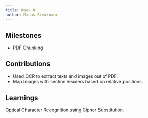 ```yaml
---
title: Week 8
author: Manas Sivakumar
---
```


## Milestones
- PDF Chunking

## Contributions
- Used OCR to extract texts and images out of PDF.
- Map Images with section headers based on relative positions.

## Learnings
Optical Character Recognition using Cipher Substitution.
